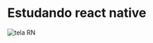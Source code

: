 # Estudando react native
![tela RN](https://user-images.githubusercontent.com/37386568/200371183-461b52b3-64e6-4fd6-813e-8fb1dc238f9f.png)

